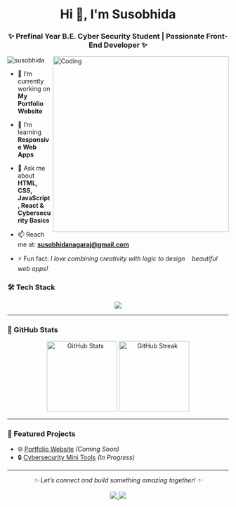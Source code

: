 <h1 align="center">Hi 👋, I'm Susobhida</h1>
<h3 align="center">✨ Prefinal Year B.E. Cyber Security Student | Passionate Front-End Developer ✨</h3>

<img align="right" alt="Coding" width="400" src="https://cdn.dribbble.com/users/1162077/screenshots/3848914/programmer.gif">


<p align="left"> <img src="https://komarev.com/ghpvc/?username=susobhida&label=Profile%20views&color=0e75b6&style=flat" alt="susobhida" /> </p>

- 🔭 I’m currently working on **My Portfolio Website**

- 🌱 I’m learning **Responsive Web Apps**


- 💬 Ask me about **HTML, CSS, JavaScript, React & Cybersecurity Basics**

- 📫 Reach me at: **susobhidanagaraj@gmail.com**

- ⚡ Fun fact: *I love combining creativity with logic to design &nbsp;&nbsp; beautiful web apps!*  


### 🛠️ Tech Stack  
<p align="center">
  <img src="https://skillicons.dev/icons?i=html,css,js,react,tailwind,bootstrap,git,github,vscode" />
</p>

---

### 🌟 GitHub Stats  
<p align="center">
  <img src="https://github-readme-stats.vercel.app/api?username=susobhida&show_icons=true&theme=radical" alt="GitHub Stats" height="160"/>
  <img src="https://github-readme-streak-stats.herokuapp.com/?user=susobhida&theme=radical" alt="GitHub Streak" height="160"/>
</p>

---

### 📌 Featured Projects  
- 🌐 [Portfolio Website](#) *(Coming Soon)*  
- 🔒 [Cybersecurity Mini Tools](#) *(In Progress)*  

---

<p align="center">
  <i>✨ Let’s connect and build something amazing together! ✨</i><br><br>
  <a href="mailto:susobhidanagaraj@gmail.com">
    <img src="https://img.shields.io/badge/Email-D14836?style=for-the-badge&logo=gmail&logoColor=white"/>
  </a>
  <a href="https://www.linkedin.com" target="_blank">
    <img src="https://img.shields.io/badge/LinkedIn-0077B5?style=for-the-badge&logo=linkedin&logoColor=white"/>
  </a>
</p>
